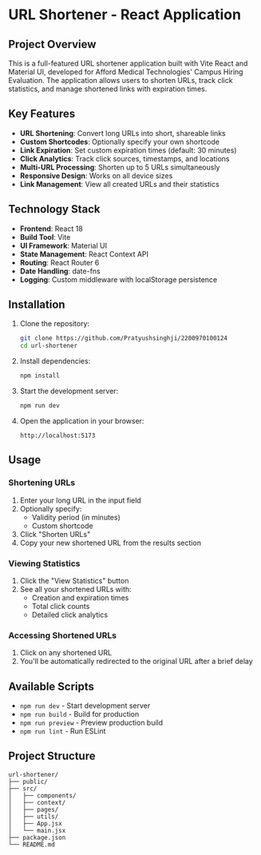 # URL Shortener - React Application

## Project Overview

This is a full-featured URL shortener application built with Vite React and Material UI, developed for Afford Medical Technologies' Campus Hiring Evaluation. The application allows users to shorten URLs, track click statistics, and manage shortened links with expiration times.

## Key Features

- **URL Shortening**: Convert long URLs into short, shareable links
- **Custom Shortcodes**: Optionally specify your own shortcode
- **Link Expiration**: Set custom expiration times (default: 30 minutes)
- **Click Analytics**: Track click sources, timestamps, and locations
- **Multi-URL Processing**: Shorten up to 5 URLs simultaneously
- **Responsive Design**: Works on all device sizes
- **Link Management**: View all created URLs and their statistics

## Technology Stack

- **Frontend**: React 18
- **Build Tool**: Vite
- **UI Framework**: Material UI
- **State Management**: React Context API
- **Routing**: React Router 6
- **Date Handling**: date-fns
- **Logging**: Custom middleware with localStorage persistence

## Installation

1. Clone the repository:
   ```bash
   git clone https://github.com/Pratyushsinghji/2200970100124
   cd url-shortener
   ```

2. Install dependencies:
   ```bash
   npm install
   ```

3. Start the development server:
   ```bash
   npm run dev
   ```

4. Open the application in your browser:
   ```
   http://localhost:5173
   ```

## Usage

### Shortening URLs

1. Enter your long URL in the input field
2. Optionally specify:
   - Validity period (in minutes)
   - Custom shortcode
3. Click "Shorten URLs"
4. Copy your new shortened URL from the results section

### Viewing Statistics

1. Click the "View Statistics" button
2. See all your shortened URLs with:
   - Creation and expiration times
   - Total click counts
   - Detailed click analytics

### Accessing Shortened URLs

1. Click on any shortened URL
2. You'll be automatically redirected to the original URL after a brief delay

## Available Scripts

- `npm run dev` - Start development server
- `npm run build` - Build for production
- `npm run preview` - Preview production build
- `npm run lint` - Run ESLint

## Project Structure

```
url-shortener/
├── public/
├── src/
│   ├── components/
│   ├── context/
│   ├── pages/
│   ├── utils/
│   ├── App.jsx
│   └── main.jsx
├── package.json
└── README.md
```
